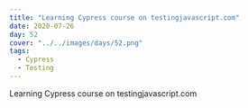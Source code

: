 ```yaml
---
title: "Learning Cypress course on testingjavascript.com"
date: 2020-07-26
day: 52
cover: "../../images/days/52.png"
tags:
  - Cypress
  - Testing
---
```


Learning Cypress course on testingjavascript.com
